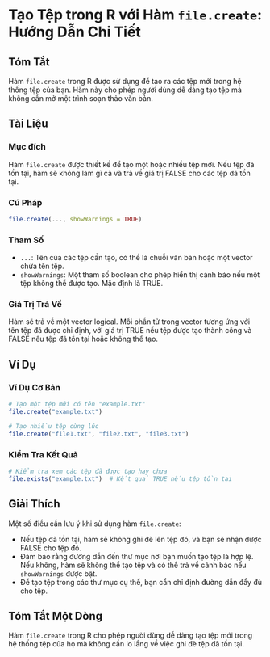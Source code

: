 <!--
Meta Description: # Tạo Tệp trong R với Hàm `file.create`: Hướng Dẫn Chi Tiết ## Tóm Tắt Hàm `file.create` trong R được sử dụng để tạo ra các tệp mới trong hệ thống tệp...
Meta Keywords: tệp, tạo, hàm, file, một
-->

# Tạo Tệp trong R với Hàm `file.create`: Hướng Dẫn Chi Tiết

## Tóm Tắt
Hàm `file.create` trong R được sử dụng để tạo ra các tệp mới trong hệ thống tệp của bạn. Hàm này cho phép người dùng dễ dàng tạo tệp mà không cần mở một trình soạn thảo văn bản.

## Tài Liệu
### Mục đích
Hàm `file.create` được thiết kế để tạo một hoặc nhiều tệp mới. Nếu tệp đã tồn tại, hàm sẽ không làm gì cả và trả về giá trị FALSE cho các tệp đã tồn tại.

### Cú Pháp
```R
file.create(..., showWarnings = TRUE)
```

### Tham Số
- `...`: Tên của các tệp cần tạo, có thể là chuỗi văn bản hoặc một vector chứa tên tệp.
- `showWarnings`: Một tham số boolean cho phép hiển thị cảnh báo nếu một tệp không thể được tạo. Mặc định là TRUE.

### Giá Trị Trả Về
Hàm sẽ trả về một vector logical. Mỗi phần tử trong vector tương ứng với tên tệp đã được chỉ định, với giá trị TRUE nếu tệp được tạo thành công và FALSE nếu tệp đã tồn tại hoặc không thể tạo.

## Ví Dụ
### Ví Dụ Cơ Bản
```R
# Tạo một tệp mới có tên "example.txt"
file.create("example.txt")

# Tạo nhiều tệp cùng lúc
file.create("file1.txt", "file2.txt", "file3.txt")
```

### Kiểm Tra Kết Quả
```R
# Kiểm tra xem các tệp đã được tạo hay chưa
file.exists("example.txt")  # Kết quả TRUE nếu tệp tồn tại
```

## Giải Thích
Một số điều cần lưu ý khi sử dụng hàm `file.create`:
- Nếu tệp đã tồn tại, hàm sẽ không ghi đè lên tệp đó, và bạn sẽ nhận được FALSE cho tệp đó.
- Đảm bảo rằng đường dẫn đến thư mục nơi bạn muốn tạo tệp là hợp lệ. Nếu không, hàm sẽ không thể tạo tệp và có thể trả về cảnh báo nếu `showWarnings` được bật.
- Để tạo tệp trong các thư mục cụ thể, bạn cần chỉ định đường dẫn đầy đủ cho tệp.

## Tóm Tắt Một Dòng
Hàm `file.create` trong R cho phép người dùng dễ dàng tạo tệp mới trong hệ thống tệp của họ mà không cần lo lắng về việc ghi đè tệp đã tồn tại.